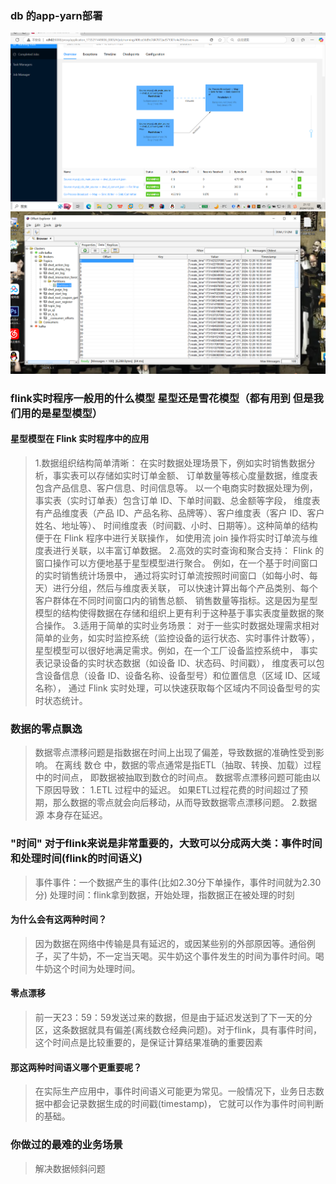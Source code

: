 ### db 的app-yarn部署
![照片](../images/20241226.1.png)
![照片](../images/20241226.2.png)
### flink实时程序一般用的什么模型 星型还是雪花模型（都有用到 但是我们用的是星型模型）
#### 星型模型在 Flink 实时程序中的应用
>1.数据组织结构简单清晰：
> 在实时数据处理场景下，例如实时销售数据分析，事实表可以存储如实时订单金额、
> 订单数量等核心度量数据，维度表包含产品信息、客户信息、时间信息等。
> 以一个电商实时数据处理为例，事实表（实时订单表）包含订单 ID、下单时间戳、总金额等字段，
> 维度表有产品维度表（产品 ID、产品名称、品牌等）、客户维度表（客户 ID、客户姓名、地址等）、
> 时间维度表（时间戳、小时、日期等）。这种简单的结构便于在 Flink 程序中进行关联操作，
> 如使用流 join 操作将实时订单流与维度表进行关联，以丰富订单数据。
>2.高效的实时查询和聚合支持：
> Flink 的窗口操作可以方便地基于星型模型进行聚合。
> 例如，在一个基于时间窗口的实时销售统计场景中，
> 通过将实时订单流按照时间窗口（如每小时、每天）进行分组，然后与维度表关联，
> 可以快速计算出每个产品类别、每个客户群体在不同时间窗口内的销售总额、
> 销售数量等指标。这是因为星型模型的结构使得数据在存储和组织上更有利于这种基于事实表度量数据的聚合操作。
>3.适用于简单的实时业务场景：
> 对于一些实时数据处理需求相对简单的业务，如实时监控系统（监控设备的运行状态、实时事件计数等），
> 星型模型可以很好地满足需求。例如，在一个工厂设备监控系统中，
> 事实表记录设备的实时状态数据（如设备 ID、状态码、时间戳），
> 维度表可以包含设备信息（设备 ID、设备名称、设备型号）和位置信息（区域 ID、区域名称），
> 通过 Flink 实时处理，可以快速获取每个区域内不同设备型号的实时状态统计。
### 数据的零点飘逸
>数据零点漂移问题是指数据在时间上出现了偏差，导致数据的准确性受到影响。 
>在离线 数仓 中，数据的零点通常是指ETL（抽取、转换、加载）过程中的时间点，
>即数据被抽取到数仓的时间点。 数据零点漂移问题可能由以下原因导致： 
>1.ETL 过程中的延迟。 如果ETL过程花费的时间超过了预期，那么数据的零点就会向后移动，从而导致数据零点漂移问题。 
>2.数据源 本身存在延迟。
### "时间" 对于flink来说是非常重要的，大致可以分成两大类：事件时间和处理时间(flink的时间语义)
>事件事件：一个数据产生的事件(比如2.30分下单操作，事件时间就为2.30分)
>处理时间：flink拿到数据，开始处理，指数据正在被处理的时刻
#### 为什么会有这两种时间？
>因为数据在网络中传输是具有延迟的，或因某些别的外部原因等。通俗例子，买了牛奶，不一定当天喝。买牛奶这个事件发生的时间为事件时间。喝牛奶这个时间为处理时间。
#### 零点漂移
>前一天23：59：59发送过来的数据，但是由于延迟发送到了下一天的分区，这条数据就具有偏差(离线数仓经典问题)。对于flink，具有事件时间，这个时间点是比较重要的，是保证计算结果准确的重要因素
#### 那这两种时间语义哪个更重要呢？
>在实际生产应用中，事件时间语义可能更为常见。一般情况下，业务日志数据中都会记录数据生成的时间戳(timestamp)，
> 它就可以作为事件时间判断的基础。
### 你做过的最难的业务场景
>解决数据倾斜问题

